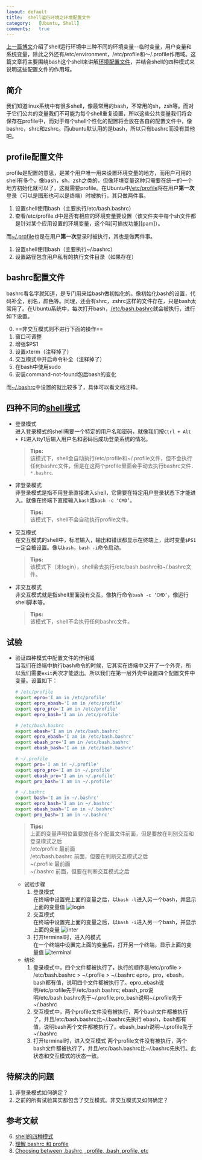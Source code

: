 ```yaml
---
layout:	default
title:	shell运行环境之环境配置文件
category:	[Ubuntu, Shell]
comments:	true
---
```

[上一篇博文]({{site.baseurl}}/2015/09/08/shell运行环境之环境变量.html)介绍了shell运行环境中三种不同的环境变量--临时变量，用户变量和系统变量，除此之外还有/etc/environment，/etc/profile和～/.profile作用域。这篇文章将主要围绕bash这个shell来讲解[环境配置文件][bash_pro]，并结合shell的四种模式来说明这些配置文件的作用域。


## 简介
我们知道linux系统中有很多shell，像最常用的bash，不常用的sh，zsh等。而对于它们公共的变量我们不可能为每个shell重复设置，所以这些公共变量我们将会保存在profile中，而对于每个shell个性化的配置将会放在各自的配置文件中，像bashrc，shrc和zshrc。而ubuntu默认用的是bash，所以只有bashrc而没有其他吧。

## profile配置文件
profile是配置的意思，是某个用户唯一用来设置环境变量的地方，而用户可用的shell有多个，像bash，sh，zsh之类的，但像环境变量这种只需要在统一的一个地方初始化就可以了，这就需要profile。在Ubuntu中[/etc/profile]({{site.baseurl}}/assets/attachs/etc_profile.txt)将在用户**第一次**登录（可以是图形也可以是终端）时被执行，其只做两件事。  
	
1. 设置shell使用bash（主要执行/etc/bash.bashrc）  
2. 查看/etc/profile.d中是否有相应的环境变量要设置（该文件夹中每个sh文件都是针对某个应用设置的环境变量，这个叫[可插拔功能][pam]）。

而[~/.profile]({{site.baseurl}}/assets/attachs/home.profile.txt)也是在用户**第一次**登录时被执行，其也是做两件事。
    
1. 设置shell使用bash（主要执行~/.bashrc）
2. 设置路径包含用户私有的执行文件目录（如果存在）

## bashrc配置文件
bashrc看名字就知道，是专门用来给bash做初始化的。像初始化bash的设置，代码补全，别名，颜色等。同理，还会有shrc，zshrc这样的文件存在，只是bash太常用了。在Ubuntu系统中，每次打开bash，[/etc/bash.bashrc]({{site.baseurl}}/assets/attachs/etc_bash.bashrc.txt)就会被执行，进行如下设置。

0. ==非交互模式则不进行下面的操作==
1. 窗口可调整
2. 增强$PS1
3. 设置xterm（注释掉了）
4. 交互模式中开启命令补全（注释掉了）
5. 在bash中使用sudo
6. 安装command-not-found包后bash的变化

而[~/.bashrc]({{site.baseurl}}/assets/attachs/home.bashrc.txt)中设置的就比较多了，具体可以看文档注释。

## 四种不同的[shell模式][bash]
* 登录模式  
进入登录模式的shell需要一个特定的用户名和密码，就像我们按`Ctrl + Alt + F1`进入tty1后输入用户名和密码后成功登录系统的情况。  

	> **Tips:**  
	> 该模式下，shell会自动执行/etc/profile和~/.profile文件，但不会执行任何bashrc文件，但是在这两个profile里面会手动去执行bashrc文件`. *.bashrc`.  
* 非登录模式  
非登录模式是指不用登录直接进入shell，它需要在特定用户登录状态下才能进入。就像在终端下直接输入`bash`或`bash -c ‘CMD’`。
	> **Tips:**  
	> 该模式下，shell不会自动执行profile文件。
* 交互模式  
在交互模式的shell中，标准输入，输出和错误都显示在终端上，此时变量`$PS1`一定会被设置。像以`bash`，`bash -i`命令启动。
	> **Tips:**  
	> 该模式下（未login），shell会去执行/etc/bash.bashrc和~/.bashrc文件。
* 非交互模式  
非交互模式就是指shell里面没有交互，像执行命令`bash -c ‘CMD’`，像运行shell脚本等。
	> **Tips:**  
	> 该模式下，shell不会执行任何bashrc文件。

## 试验
* 验证四种模式中配置文件的作用域  
当我们在终端中执行bash命令的时候，它其实在终端中又开了一个外壳，所以我们需要`exit`两次才能退出。所以我们在第一层外壳中设置四个配置文件中变量。设置如下：

	```sh
	# /etc/profile
	export epro='I am in /etc/profile'
	export epro_ebash='I am in /etc/profile'
	export epro_pro='I am in /etc/profile'
	export epro_bash='I am in /etc/profile'
	
	# /etc/bash.bashrc
	export ebash='I am in /etc/bash.bashrc'
	export epro_ebash='I am in /etc/bash.bashrc'
	export ebash_pro='I am in /etc/bash.bashrc'
	export ebash_bash='I am in /etc/bash.bashrc'
	
	# ~/.profile
	export pro='I am in ~/.profile'
	export epro_pro='I am in ~/.profile'
	export ebash_pro='I am in ~/.profile'
	export pro_bash='I am in ~/.profile'
	
	# ~/.bashrc
	export bash='I am in ~/.bashrc'
	export epro_bash='I am in ~/.bashrc'
	export ebash_bash='I am in ~/.bashrc'
	export pro_bash='I am in ~/.bashrc'
	```
	> **Tips:**  
	> 上面的变量声明位置要放在各个配置文件前面，但是要放在判别交互和登录模式之后  
	> /etc/profile 		最前面  
	> /etc/bash.bashrc	前面，但要在判断交互模式之后  
	> ~/.profile		最前面  
	> ~/.bashrc			前面，但要在判断交互模式之后
	
	* 试验步骤
		1. 登录模式  
		在终端中设置完上面的变量之后，以`bash -l`进入另一个bash，并显示上面的变量值
		![login]({{site.baseurl}}/assets/images/bash_login.png)  
		3. 交互模式  
		在终端中设置完上面的变量之后，以`bash -i`进入另一个bash，并显示上面的变量
		![inter]({{site.baseurl}}/assets/images/bash_inter.png)
		4. 打开terminal时，进入的模式  
		在一个终端中设置完上面的变量后，打开另一个终端，显示上面的变量值
		![terminal]({{site.baseurl}}/assets/images/terminal.png)  
	* 结论
		1. 登录模式中，四个文件都被执行了，执行的顺序是/etc/profile > /etc/bash.bashrc > ~/.profile > ~/.bashrc
		epro，pro，ebash，bash都有值，说明四个文件都被执行了。epro_ebash说明/etc/profile先于/etc/bash.bashrc;
		ebash_pro说明/etc/bash.bashrc先于~/.profile;pro_bash说明~/.profile先于~/.bashrc
		3. 交互模式中，两个profile文件没有被执行，两个bash文件都被执行了，并且/etc/bash.bashrc比~/.bashrc先执行
		ebash，bash都有值，说明bash两个文件都被执行了。ebash_bash说明~/.profile先于~/.bashrc
		4. 打开terminal时，进入交互模式
		两个profile文件没有被执行，两个bash文件都被执行了，并且/etc/bash.bashrc比~/.bashrc先执行。此状态和交互模式的状态一致。


## 待解决的问题
1. 非登录模式如何确定？
2. 之前的所有试验其实都包含了交互模式。非交互模式又如何确定？

## 参考文献
6. [shell的四种模式][bash]
1. [理解 bashrc 和 profile][bash_pro]
2. [Choosing between .bashrc, .profile, .bash_profile, etc][profile]


[bash]:		https://wiki.archlinux.org/index.php/Bash_(%E7%AE%80%E4%BD%93%E4%B8%AD%E6%96%87)#.E4.BC.A0.E7.BB.9F.E6.A8.A1.E5.BC.8F 
[bash_pro]:	https://wido.me/sunteya/understand-bashrc-and-profile
[profile]:	http://superuser.com/questions/789448/choosing-between-bashrc-profile-bash-profile-etc








